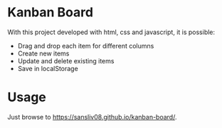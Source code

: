 # Kanban Board
With this project developed with html, css and javascript, it is possible:
 - Drag and drop each item for different columns
 - Create new items
 - Update and delete existing items
 - Save in localStorage
 
 # Usage
 Just browse to https://sansliv08.github.io/kanban-board/.
